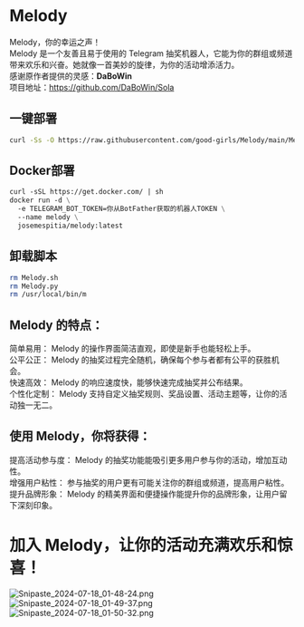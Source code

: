 # Melody
Melody，你的幸运之声！  
Melody 是一个友善且易于使用的 Telegram 抽奖机器人，它能为你的群组或频道带来欢乐和兴奋。她就像一首美妙的旋律，为你的活动增添活力。  
感谢原作者提供的灵感：**DaBoWin**  
项目地址：https://github.com/DaBoWin/Sola

## 一键部署  
```bash
curl -Ss -O https://raw.githubusercontent.com/good-girls/Melody/main/Melody.sh && chmod +x Melody.sh && ./Melody.sh
```


## Docker部署
```dockerfile
curl -sSL https://get.docker.com/ | sh
docker run -d \
  -e TELEGRAM_BOT_TOKEN=你从BotFather获取的机器人TOKEN \
  --name melody \
  josemespitia/melody:latest
```
  
## 卸载脚本 ##  
```bash
rm Melody.sh
rm Melody.py
rm /usr/local/bin/m
```  

## Melody 的特点：
简单易用： Melody 的操作界面简洁直观，即使是新手也能轻松上手。    
公平公正： Melody 的抽奖过程完全随机，确保每个参与者都有公平的获胜机会。  
快速高效： Melody 的响应速度快，能够快速完成抽奖并公布结果。  
个性化定制： Melody 支持自定义抽奖规则、奖品设置、活动主题等，让你的活动独一无二。  

## 使用 Melody，你将获得：
提高活动参与度： Melody 的抽奖功能能吸引更多用户参与你的活动，增加互动性。  
增强用户粘性： 参与抽奖的用户更有可能关注你的群组或频道，提高用户粘性。  
提升品牌形象： Melody 的精美界面和便捷操作能提升你的品牌形象，让用户留下深刻印象。  

# 加入 Melody，让你的活动充满欢乐和惊喜！  
![Snipaste_2024-07-18_01-48-24.png](https://lsky.dnlm.me/i/2024/07/18/669803f227175.png)  
![Snipaste_2024-07-18_01-49-37.png](https://lsky.dnlm.me/i/2024/07/18/669804387164a.png)  
![Snipaste_2024-07-18_01-50-32.png](https://lsky.dnlm.me/i/2024/07/18/66980469c5364.png)
